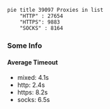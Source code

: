 
```mermaid
pie title 39097 Proxies in list
    "HTTP" : 27654
    "HTTPS": 9883
    "SOCKS" : 8164
```

### Some Info
#### Average Timeout

- mixed: 4.1s
- http: 2.4s
- https: 8.2s
- socks: 6.5s